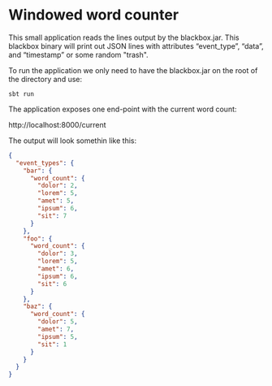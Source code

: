 # Windowed word counter

This small application reads the lines output by the blackbox.jar. This blackbox binary will print out JSON lines with
attributes “event_type”, “data”, and “timestamp” or some random "trash".

To run the application we only need to have the blackbox.jar on the root of the directory and use:

```
sbt run
```

The application exposes one end-point with the current word count:

http://localhost:8000/current

The output will look somethin like this:

```json
{
  "event_types": {
    "bar": {
      "word_count": {
        "dolor": 2,
        "lorem": 5,
        "amet": 5,
        "ipsum": 6,
        "sit": 7
      }
    },
    "foo": {
      "word_count": {
        "dolor": 3,
        "lorem": 5,
        "amet": 6,
        "ipsum": 6,
        "sit": 6
      }
    },
    "baz": {
      "word_count": {
        "dolor": 5,
        "amet": 7,
        "ipsum": 5,
        "sit": 1
      }
    }
  }
}
```
